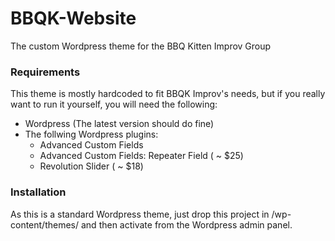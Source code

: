 # BBQK-Website
The custom Wordpress theme for the BBQ Kitten Improv Group
### Requirements
This theme is mostly hardcoded to fit BBQK Improv's needs, but if you really want to run it yourself, you will need the following:
- Wordpress (The latest version should do fine)
- The follwing Wordpress plugins:
  - Advanced Custom Fields
  - Advanced Custom Fields: Repeater Field ( ~ $25)
  - Revolution Slider ( ~ $18)
### Installation
As this is a standard Wordpress theme, just drop this project in /wp-content/themes/ and then activate from the Wordpress admin panel.
